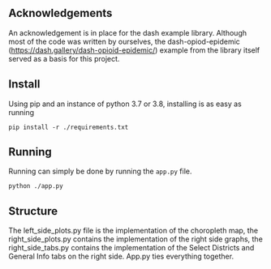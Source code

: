 ## Acknowledgements
An acknowledgement is in place for the dash example library. Although most of the code was written by ourselves, 
the dash-opiod-epidemic (https://dash.gallery/dash-opioid-epidemic/) example from the library itself served as a basis 
for this project.


## Install
Using pip and an instance of python 3.7 or 3.8, installing is as easy as running
```
pip install -r ./requirements.txt
```

## Running
Running can simply be done by running the `app.py` file.
```
python ./app.py
```


## Structure
The left_side_plots.py file is the implementation of the choropleth map, the right_side_plots.py contains the
implementation of the right side graphs, the right_side_tabs.py contains the implementation of the Select Districts
and General Info tabs on the right side. App.py ties everything together.